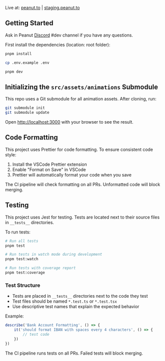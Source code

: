Live at: [peanut.to](https://peanut.to) | [staging.peanut.to](https://staging.peanut.to)

## Getting Started

Ask in Peanut [Discord](https://discord.gg/B99T9mQqBv) #dev channel if you have any questions.

First install the dependencies (location: root folder):

```bash
pnpm install
```

```bash
cp .env.example .env
```

```bash
pnpm dev
```

## Initializing the `src/assets/animations` Submodule

This repo uses a Git submodule for all animation assets. After cloning, run:

```bash
git submodule init
git submodule update
```

Open [http://localhost:3000](http://localhost:3000) with your browser to see the result.

## Code Formatting

This project uses Prettier for code formatting. To ensure consistent code style:

1. Install the VSCode Prettier extension
2. Enable "Format on Save" in VSCode
3. Prettier will automatically format your code when you save

The CI pipeline will check formatting on all PRs. Unformatted code will block merging.

## Testing

This project uses Jest for testing. Tests are located next to their source files in `__tests__` directories.

To run tests:

```bash
# Run all tests
pnpm test

# Run tests in watch mode during development
pnpm test:watch

# Run tests with coverage report
pnpm test:coverage
```

### Test Structure

-   Tests are placed in `__tests__` directories next to the code they test
-   Test files should be named `*.test.ts` or `*.test.tsx`
-   Use descriptive test names that explain the expected behavior

Example:

```typescript
describe('Bank Account Formatting', () => {
    it('should format IBAN with spaces every 4 characters', () => {
        // test code
    })
})
```

The CI pipeline runs tests on all PRs. Failed tests will block merging.
